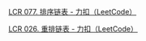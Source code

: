 [LCR 077. 排序链表 - 力扣（LeetCode）](https://leetcode.cn/problems/7WHec2/description/)

[LCR 026. 重排链表 - 力扣（LeetCode）](https://leetcode.cn/problems/LGjMqU/)

